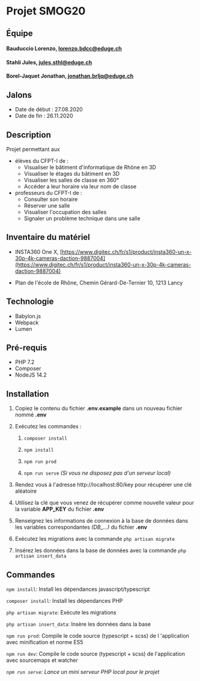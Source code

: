 # Projet SMOG20

## Équipe 
#### Bauduccio Lorenzo, <lorenzo.bdcc@eduge.ch>
#### Stahli Jules, <jules.sthl@eduge.ch>
#### Borel-Jaquet Jonathan, <jonathan.brljq@eduge.ch>
## Jalons
* Date de début : 27.08.2020
* Date de fin   : 26.11.2020
## Description
Projet permettant aux 
* élèves du CFPT-I de :
	* Visualiser le bâtiment d'informatique de Rhône en 3D
	* Visualiser le étages du bâtiment en 3D
	* Visualiser les salles de classe en 360°
	* Accéder a leur horaire via leur nom de classe
* professeurs du CFPT-I de :
	* Consulter son horaire
	* Réserver une salle
	* Visualiser l'occupation des salles
	* Signaler un problème technique dans une salle

## Inventaire du matériel
* INSTA360 One X, [https://www.digitec.ch/fr/s1/product/insta360-un-x-30p-4k-cameras-daction-9887004](https://www.digitec.ch/fr/s1/product/insta360-un-x-30p-4k-cameras-daction-9887004)

* Plan de l'école de Rhône, Chemin Gérard-De-Ternier 10, 1213 Lancy
## Technologie
* Babylon.js
* Webpack
* Lumen
## Pré-requis
* PHP 7.2
* Composer
* NodeJS 14.2
## Installation

1. Copiez le contenu du fichier **.env.example** dans un nouveau fichier nommé **.env**

2. Exécutez les commandes :
    1. `composer install`

    2. `npm install`

    3. `npm run prod`

    4. `npm run serve` _(Si vous ne disposez pas d'un serveur local)_

3. Rendez vous à l'adresse http://localhost:80/key pour récupérer une clé aléatoire

4. Utilisez la clé que vous venez de récupérer comme nouvelle valeur pour la variable **APP_KEY** du fichier **.env**
5. Renseignez les informations de connexion à la base de données dans les variables correspondantes _(DB\_...)_ du fichier **.env**
6. Exécutez les migrations avec la commande `php artisan migrate`
7. Insérez les données dans la base de données avec la commande `php artisan insert_data`

## Commandes

`npm install`: Install les dépendances javascript/typescript

`composer install`: Install les dépendances PHP

`php artisan migrate`: Exécute les migrations

`php artisan insert_data`: Insère les données dans la base

`npm run prod`: Compile le code source (typescript + scss) de l 'application avec minification et norme ES5

`npm run dev`: Compile le code source (typescript + scss) de l'application avec sourcemaps et watcher

_`npm run serve`: Lance un mini serveur PHP local pour le projet_

